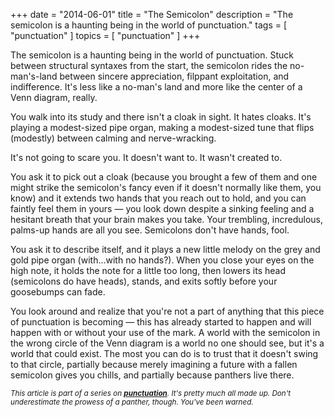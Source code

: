 +++
date        = "2014-06-01"
title       = "The Semicolon"
description = "The semicolon is a haunting being in the world of punctuation."
tags        = [ "punctuation" ]
topics      = [ "punctuation" ]
+++


The semicolon is a haunting being in the world of punctuation. Stuck between structural syntaxes from the start, the semicolon rides the no-man's-land between sincere appreciation, filppant exploitation, and indifference. It's less like a no-man's land and more like the center of a Venn diagram, really.

You walk into its study and there isn't a cloak in sight. It hates cloaks. It's playing a modest-sized pipe organ, making a modest-sized tune that flips (modestly) between calming and nerve-wracking.

It's not going to scare you. It doesn't want to. It wasn't created to.

You ask it to pick out a cloak (because you brought a few of them and one might strike the semicolon's fancy even if it doesn't normally like them, you know) and it extends two hands that you reach out to hold, and you can faintly feel them in yours — you look down despite a sinking feeling and a hesitant breath that your brain makes you take. Your trembling, incredulous, palms-up hands are all you see. Semicolons don't have hands, fool.

You ask it to describe itself, and it plays a new little melody on the grey and gold pipe organ (with...with no hands?). When you close your eyes on the high note, it holds the note for a little too long, then lowers its head (semicolons do have heads), stands, and exits softly before your goosebumps can fade.

You look around and realize that you're not a part of anything that this piece of punctuation is becoming — this has already started to happen and will happen with or without your use of the mark. A world with the semicolon in the wrong circle of the Venn diagram is a world no one should see, but it's a world that could exist. The most you can do is to trust that it doesn't swing to that circle, partially because merely imagining a future with a fallen semicolon gives you chills, and partially because panthers live there.



<sub><em>This article is part of a series on [**punctuation**](/tags/punctuation). It's pretty much all made up. Don't underestimate the prowess of a panther, though. You've been warned.</em></sub>
